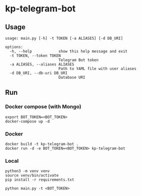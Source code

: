 # kp-telegram-bot

## Usage
```
usage: main.py [-h] -t TOKEN [-a ALIASES] [-d DB_URI]

options:
  -h, --help            show this help message and exit
  -t TOKEN, --token TOKEN
                        Telegram Bot token
  -a ALIASES, --aliases ALIASES
                        Path to YAML file with user aliases
  -d DB_URI, --db-uri DB_URI
                        Database URI
```

## Run

### Docker compose (with Mongo)
```
export BOT_TOKEN=<BOT_TOKEN>
docker-compose up -d
```

### Docker
```
docker build -t kp-telegram-bot .
docker run -d -e BOT_TOKEN=<BOT_TOKEN> kp-telegram-bot
```

### Local
```
python3 -m venv venv
source venv/bin/activate
pip install -r requirements.txt

python main.py -t <BOT_TOKEN>
```

